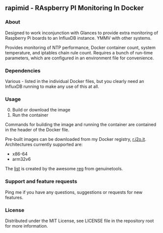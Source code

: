 ## rapimid - RAspberry PI Monitoring In Docker

### About

Designed to work inconjunction with Glances to provide extra monitoring of Raspberry Pi boards to an InfluxDB instance. YMMV with other systems.

Provides monitoring of NTP performance, Docker container count, system temperature, and iptables chain rule count. Requires a bunch of run-time parameters, which are configured in an environment file for convenience.

### Dependencies

Various - listed in the individual Docker files, but you clearly need an InfluxDB running to make any use of this at all.

### Usage

0. Build or download the image
1. Run the container

Commands for building the image and running the container are contained in the header of the Docker file.

Pre-built images can be downloaded from my Docker registry, [r.j2o.it](https://r.j2o.it). Architectures currently supported are:

* x86-64
* arm32v6

The [list](https://r.j2o.it) is created by the awesome [reg](https://github.com/genuinetools/reg) from genuinetools.


### Support and feature requests

Ping me if you have any questions, suggestions or requests for new features.

### License

Distributed under the MIT License, see LICENSE file in the repository root for more information.
